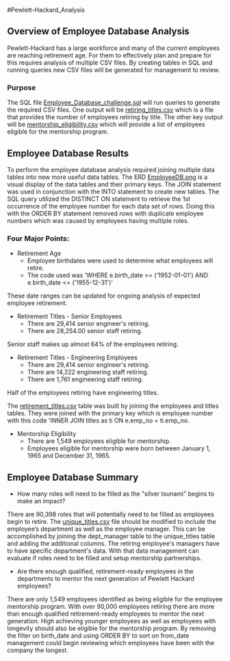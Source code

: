 #Pewlett-Hackard_Analysis

## Overview of Employee Database Analysis
Pewlett-Hackard has a large workforce and many of the current employees are reaching retirement age.
For them to effectively plan and prepare for this requires analysis of multiple CSV files.
By creating tables in SQL and running queries new CSV files will be generated for management to review. 

### Purpose
The SQL file [Employee_Database_challenge.sql](Queries/Employee_Database_challenge.sql) will run queries to generate the required CSV files.
One output will be [retiring_titles.csv](Data/retiring_titles.csv) which is a file that provides the number of employees retiring by title.
The other key output will be [mentorship_eligibility.csv](Data/mentorship_eligibility.csv) which will provide a list of employees eligible for the mentorship program.

## Employee Database Results
To perform the employee database analysis required joining multiple data tables into new more useful data tables.
The ERD [EmployeeDB.png](EmployeeDB.png) is a visual display of the data tables and their primary keys.
The JOIN statement was used in conjunction with the INTO statement to create new tables.
The SQL query utilized the DISTINCT ON statement to retrieve the 1st occurrence of the employee number for each data set of rows.
Doing this with the ORDER BY statement removed rows with duplicate employee numbers which was caused by employees having multiple roles.

### Four Major Points:
- Retirement Age
	- Employee birthdates were used to determine what employees will retire. 
	- The code used was 'WHERE e.birth_date >= ('1952-01-01') AND e.birth_date <= ('1955-12-31')'
	
These date ranges can be updated for ongoing analysis of expected employee retirement.
		 
- Retirement Titles - Senior Employees
	- There are 29,414 senior engineer's retiring. 
	- There are 28,254.00 senior staff retiring.
	
Senior staff makes up almost 64% of the employees retiring.

- Retirement Titles - Engineering Employees
	- There are 29,414 senior engineer's retiring. 
	- There are 14,222 engineering staff retiring.
	- There are 1,761 engineering staff retiring.
	
Half of the employees retiring have engineering titles.

The [retirement_titles.csv](Data/retirement_titles.csv) table was built by joining the employees and titles tables.
They were joined with the primary key which is employee number with this code 'INNER JOIN titles as ti
ON e.emp_no = ti.emp_no.
		
- Mentorship Eligibility
	- There are 1,549 employees eligible for mentorship. 
	- Employees eligible for mentorship were born between January 1, 1965 and December 31, 1965.
	

## Employee Database Summary

- How many roles will need to be filled as the "silver tsunami" begins to make an impact?

There are 90,398 roles that will potentially need to be filled as employees begin to retire.
The [unique_titles.csv](Data/unique_titles.csv) file should be modified to include the employee’s department as well as the employee manager.
This can be accomplished by joining the dept_manager table to the unique_titles table and adding the additional columns.
The retiring employee's managers have to have specific department's data.
With that data management can evaluate if roles need to be filled and setup mentorship partnerships.

- Are there enough qualified, retirement-ready employees in the departments to mentor the next generation of Pewlett Hackard employees?

There are only 1,549 employees identified as being eligible for the employee mentorship program.
With over 90,000 employees retiring there are more than enough qualified retirement-ready employees to mentor the next generation.
High achieving younger employees as well as employees with longevity should also be eligible for the mentorship program.
By removing the filter on birth_date and using ORDER BY to sort on from_date management could begin reviewing which employees have been with the company the longest.



